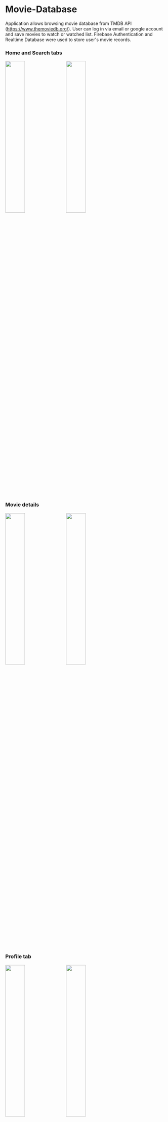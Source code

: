 # Movie-Database
Application allows browsing movie database from TMDB API (https://www.themoviedb.org/). User can log in via email or google account and save movies to watch or watched list. Firebase Authentication and Realtime Database were used to store user's movie records. 

### Home and Search tabs
<img src="https://user-images.githubusercontent.com/61454002/117551532-da346c00-b046-11eb-90a8-04133f68d5f9.png" width=35% height=35%>    <img src="https://user-images.githubusercontent.com/61454002/117557505-bb989a00-b073-11eb-961d-6a11614262bb.png" width=35% height=35%>

### Movie details
<img src="https://user-images.githubusercontent.com/61454002/117557519-d10dc400-b073-11eb-815d-3a5322e97511.png" width=35% height=35%>    <img src="https://user-images.githubusercontent.com/61454002/117557520-d23ef100-b073-11eb-9913-289614f60f20.png" width=35% height=35%>

### Profile tab
<img src="https://user-images.githubusercontent.com/61454002/117557521-d23ef100-b073-11eb-84d3-3e2db3c5412d.png" width=35% height=35%>    <img src="https://user-images.githubusercontent.com/61454002/117557522-d2d78780-b073-11eb-9940-f9bbdad73b42.png" width=35% height=35%>

### Login and Signup panel
<img src="https://user-images.githubusercontent.com/61454002/117557523-d2d78780-b073-11eb-8e7c-d20b2077e9bd.png" width=35% height=35%>    <img src="https://user-images.githubusercontent.com/61454002/117557524-d3701e00-b073-11eb-98c0-21aecccaead4.png" width=35% height=35%>
